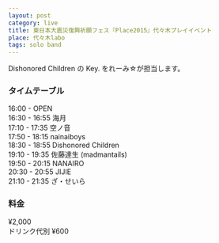 ```yaml
---
layout: post
category: live
title: 東日本大震災復興祈願フェス『Place2015』代々木プレイイベント
place: 代々木labo
tags: solo band
---
```


Dishonored Children の Key. をれーみ&#x2606;が担当します。

### タイムテーブル

16:00 - OPEN  
16:30 - 16:55 海月  
17:10 - 17:35 空ノ音  
17:50 - 18:15 nainaiboys  
18:30 - 18:55 Dishonored Children  
19:10 - 19:35 佐藤達生 (madmantails)  
19:50 - 20:15 NANAIRO  
20:30 - 20:55 JIJIE  
21:10 - 21:35 ざ・せいら

### 料金

&yen;2,000  
ドリンク代別 &yen;600